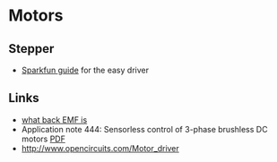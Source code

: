 # Motors

## Stepper

 - [Sparkfun guide](https://learn.sparkfun.com/tutorials/easy-driver-hook-up-guide) for the easy driver

## Links

 - [what back EMF is](https://www.youtube.com/watch?v=8iONzbOfmzc)
 - Application note 444: Sensorless control of 3-phase brushless DC motors [PDF](http://www.atmel.com/Images/doc8012.pdf)
 - http://www.opencircuits.com/Motor_driver
